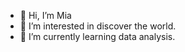 - 👋 Hi, I’m Mia
- 👀 I’m interested in discover the world.
- 🌱 I’m currently learning data analysis.


<!---
peibanlioulang/peibanlioulang is a ✨ special ✨ repository because its `README.md` (this file) appears on your GitHub profile.
You can click the Preview link to take a look at your changes.
--->
